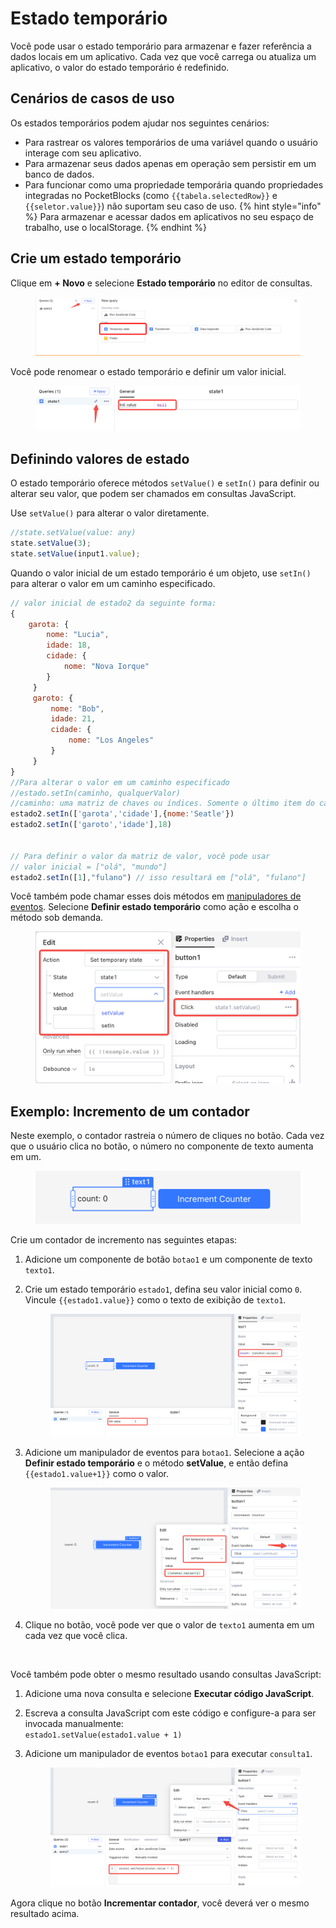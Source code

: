 # Estado temporário

Você pode usar o estado temporário para armazenar e fazer referência a dados locais em um aplicativo. Cada vez que você carrega ou atualiza um aplicativo, o valor do estado temporário é redefinido.

## Cenários de casos de uso

Os estados temporários podem ajudar nos seguintes cenários:

- Para rastrear os valores temporários de uma variável quando o usuário interage com seu aplicativo.
- Para armazenar seus dados apenas em operação sem persistir em um banco de dados.
- Para funcionar como uma propriedade temporária quando propriedades integradas no PocketBlocks (como `{{tabela.selectedRow}}` e `{{seletor.value}}`) não suportam seu caso de uso.
  {% hint style="info" %}
  Para armazenar e acessar dados em aplicativos no seu espaço de trabalho, use o localStorage.
  {% endhint %}

## Crie um estado temporário

Clique em **+ Novo** e selecione **Estado temporário** no editor de consultas.

<figure><img src="../../.gitbook/assets/build-apps/write-javascript/temporary-state/01.png" alt=""><figcaption></figcaption></figure>

Você pode renomear o estado temporário e definir um valor inicial.

<figure><img src="../../.gitbook/assets/build-apps/write-javascript/temporary-state/02.png" alt=""><figcaption></figcaption></figure>

## Definindo valores de estado

O estado temporário oferece métodos `setValue()` e `setIn()` para definir ou alterar seu valor, que podem ser chamados em consultas JavaScript.

Use `setValue()` para alterar o valor diretamente.

```javascript
//state.setValue(value: any)
state.setValue(3);
state.setValue(input1.value);
```

Quando o valor inicial de um estado temporário é um objeto, use `setIn()` para alterar o valor em um caminho especificado.

```javascript
// valor inicial de estado2 da seguinte forma:
{
    garota: {
        nome: "Lucia",
        idade: 18,
        cidade: {
            nome: "Nova Iorque"
        }
     }
     garoto: {
         nome: "Bob",
         idade: 21,
         cidade: {
             nome: "Los Angeles"
         }
     }
}
//Para alterar o valor em um caminho especificado
//estado.setIn(caminho, qualquerValor)
//caminho: uma matriz de chaves ou índices. Somente o último item do caminho será alterado.
estado2.setIn(['garota','cidade'],{nome:'Seatle'})
estado2.setIn(['garoto','idade'],18)


// Para definir o valor da matriz de valor, você pode usar
// valor inicial = ["olá", "mundo"]
estado2.setIn([1],"fulano") // isso resultará em ["olá", "fulano"]
```

Você também pode chamar esses dois métodos em [manipuladores de eventos](../event-handlers.md). Selecione **Definir estado temporário** como ação e escolha o método sob demanda.

<figure><img src="../../.gitbook/assets/build-apps/write-javascript/temporary-state/03.png" alt=""><figcaption></figcaption></figure>

## Exemplo: Incremento de um contador

Neste exemplo, o contador rastreia o número de cliques no botão. Cada vez que o usuário clica no botão, o número no componente de texto aumenta em um.

<figure><img src="../../.gitbook/assets/build-apps/write-javascript/temporary-state/04.png" alt=""><figcaption></figcaption></figure>

Crie um contador de incremento nas seguintes etapas:

1. Adicione um componente de botão `botao1` e um componente de texto `texto1`.
2. Crie um estado temporário `estado1`, defina seu valor inicial como `0`. Vincule `{{estado1.value}}` como o texto de exibição de `texto1`.

   <figure><img src="../../.gitbook/assets/build-apps/write-javascript/temporary-state/05.png" alt=""><figcaption></figcaption></figure>

3. Adicione um manipulador de eventos para `botao1`. Selecione a ação **Definir estado temporário** e o método **setValue**, e então defina `{{estado1.value+1}}` como o valor.

   <figure><img src="../../.gitbook/assets/build-apps/write-javascript/temporary-state/06.png" alt=""><figcaption></figcaption></figure>

4. Clique no botão, você pode ver que o valor de `texto1` aumenta em um cada vez que você clica.

   <figure><img src="../../.gitbook/assets/build-apps/write-javascript/temporary-state/07.png" alt=""><figcaption></figcaption></figure>

Você também pode obter o mesmo resultado usando consultas JavaScript:

1. Adicione uma nova consulta e selecione **Executar código JavaScript**.
2. Escreva a consulta JavaScript com este código e configure-a para ser invocada manualmente:\
   `estado1.setValue(estado1.value + 1)`
3. Adicione um manipulador de eventos `botao1` para executar `consulta1`.

   <figure><img src="../../.gitbook/assets/build-apps/write-javascript/temporary-state/08.png" alt=""><figcaption></figcaption></figure>

Agora clique no botão **Incrementar contador**, você deverá ver o mesmo resultado acima.
